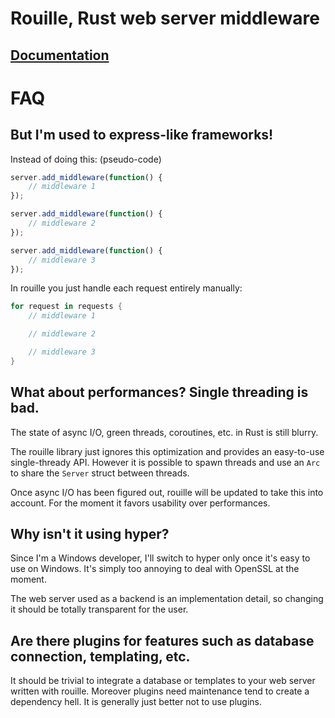 # Rouille, Rust web server middleware

## [Documentation](http://tomaka.github.io/rouille/rouille/index.html)


# FAQ

## But I'm used to express-like frameworks!

Instead of doing this: (pseudo-code)

```js
server.add_middleware(function() {
    // middleware 1
});

server.add_middleware(function() {
    // middleware 2
});

server.add_middleware(function() {
    // middleware 3
});
```

In rouille you just handle each request entirely manually:

```rust
for request in requests {
    // middleware 1

    // middleware 2

    // middleware 3
}
```

## What about performances? Single threading is bad.

The state of async I/O, green threads, coroutines, etc. in Rust is still blurry.

The rouille library just ignores this optimization and provides an easy-to-use single-thready
API. However it is possible to spawn threads and use an `Arc` to share the `Server` struct
between threads.

Once async I/O has been figured out, rouille will be updated to take this into account. For the
moment it favors usability over performances.

## Why isn't it using hyper?

Since I'm a Windows developer, I'll switch to hyper only once it's easy to use on Windows.
It's simply too annoying to deal with OpenSSL at the moment.

The web server used as a backend is an implementation detail, so changing it should be
totally transparent for the user.

## Are there plugins for features such as database connection, templating, etc.

It should be trivial to integrate a database or templates to your web server written with
rouille. Moreover plugins need maintenance tend to create a dependency hell. It is generally
just better not to use plugins.
